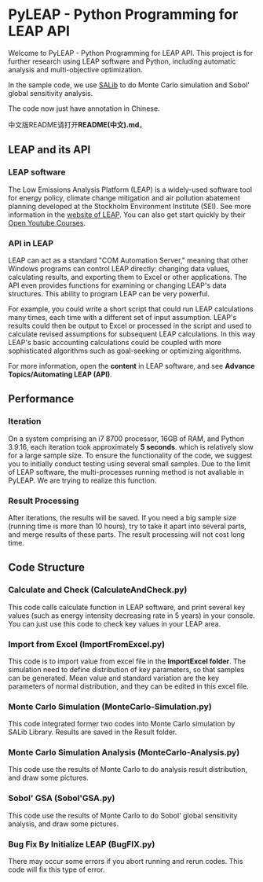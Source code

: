 # PyLEAP - Python Programming for LEAP API

Welcome to PyLEAP - Python Programming for LEAP API. This project is for further research using LEAP software and Python, including automatic analysis and multi-objective optimization.  

In the sample code, we use [SALib](https://github.com/SALib/SALib) to do Monte Carlo simulation and Sobol' global sensitivity analysis.

The code now just have annotation in Chinese.

中文版README请打开**README(中文).md**。


## LEAP and its API

### LEAP software

The Low Emissions Analysis Platform (LEAP) is a widely-used software tool for energy policy, climate change mitigation and air pollution abatement planning developed at the Stockholm Environment Institute (SEI). See more information in the [website of LEAP](https://leap.sei.org). You can also get start quickly by their [Open Youtube Courses](https://www.youtube.com/watch?v=y4b2KCIxOJU&list=PLX-Kjcc7K01EOTxozEEBu2aerJmZ6ZfRT&ab_channel=LEAPPlatform).

### API in LEAP

LEAP can act as a standard "COM Automation Server," meaning that other Windows programs can control LEAP directly: changing data values, calculating results, and exporting them to Excel or other applications. The API even provides functions for examining or changing LEAP's data structures. This ability to program LEAP can be very powerful.   

For example, you could write a short script that could run LEAP calculations many times, each time with a different set of input assumption. LEAP's results could then be output to Excel or processed in the script and used to calculate revised assumptions for subsequent LEAP calculations. In this way LEAP's basic accounting calculations could be coupled with more sophisticated algorithms such as goal-seeking or optimizing algorithms.  

For more information, open the **content** in LEAP software, and see **Advance Topics/Automating LEAP (API)**.  


## Performance

### Iteration

On a system comprising an i7 8700 processor, 16GB of RAM, and Python 3.9.16, each iteration took approximately **5 seconds**. which is relatively slow for a large sample size. To ensure the functionality of the code, we suggest you to initially conduct testing using several small samples. Due to the limit of LEAP software, the multi-processes running method is not avaliable in PyLEAP. We are trying to realize this function.

### Result Processing

After iterations, the results will be saved. If you need a big sample size (running time is more than 10 hours), try to take it apart into several parts, and merge results of these parts. The result processing will not cost long time.


## Code Structure

### Calculate and Check (CalculateAndCheck.py)

This code calls calculate function in LEAP software, and print several key values (such as energy intensity decreasing rate in 5 years) in your console. You can just use this code to check key values in your LEAP area.

### Import from Excel (ImportFromExcel.py)

This code is to import value from excel file in the **ImportExcel folder**. The simulation need to define distribution of key parameters, so that samples can be generated. Mean value and standard variation are the key parameters of normal distribution, and they can be edited in this excel file. 

### Monte Carlo Simulation (MonteCarlo-Simulation.py)
This code integrated former two codes into Monte Carlo simulation by SALib Library. Results are saved in the Result folder.

### Monte Carlo Simulation Analysis (MonteCarlo-Analysis.py)
This code use the results of Monte Carlo to do analysis result distribution, and draw some pictures.

### Sobol' GSA (Sobol'GSA.py)
This code use the results of Monte Carlo to do Sobol' global sensitivity analysis, and draw some pictures.

### Bug Fix By Initialize LEAP (BugFIX.py)
There may occur some errors if you abort running and rerun codes. This code will fix this type of error.
